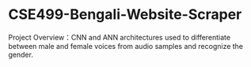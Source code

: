 # CSE499-Bengali-Website-Scraper



Project Overview：CNN and ANN architectures used to differentiate between male and female voices from audio samples and recognize the gender.
